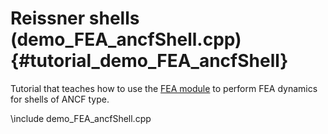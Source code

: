 Reissner shells  (demo_FEA_ancfShell.cpp)     {#tutorial_demo_FEA_ancfShell}
======================================


Tutorial that teaches how to use the 
[FEA module](group__fea__module.html)
to perform FEA dynamics for shells of ANCF type.

\include demo_FEA_ancfShell.cpp